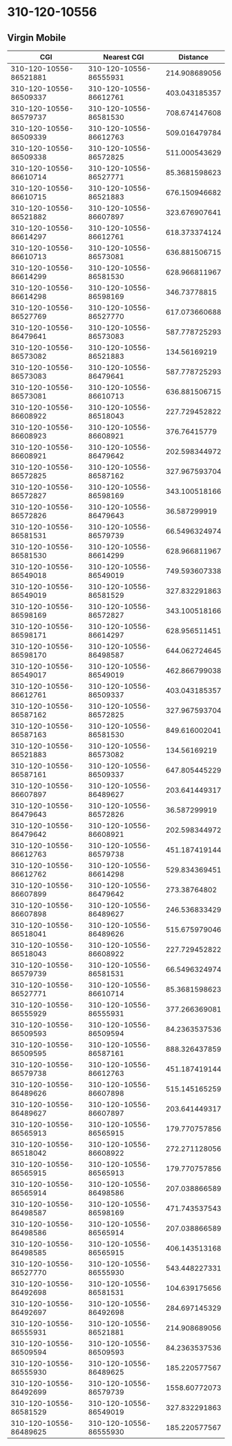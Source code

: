 # 310-120-10556
## Virgin Mobile


| CGI | Nearest CGI | Distance |
|-----|-------------|----------|
| 310-120-10556-86521881 | 310-120-10556-86555931 | 214.908689056 |
| 310-120-10556-86509337 | 310-120-10556-86612761 | 403.043185357 |
| 310-120-10556-86579737 | 310-120-10556-86581530 | 708.674147608 |
| 310-120-10556-86509339 | 310-120-10556-86612763 | 509.016479784 |
| 310-120-10556-86509338 | 310-120-10556-86572825 | 511.000543629 |
| 310-120-10556-86610714 | 310-120-10556-86527771 | 85.3681598623 |
| 310-120-10556-86610715 | 310-120-10556-86521883 | 676.150946682 |
| 310-120-10556-86521882 | 310-120-10556-86607897 | 323.676907641 |
| 310-120-10556-86614297 | 310-120-10556-86612761 | 618.373374124 |
| 310-120-10556-86610713 | 310-120-10556-86573081 | 636.881506715 |
| 310-120-10556-86614299 | 310-120-10556-86581530 | 628.966811967 |
| 310-120-10556-86614298 | 310-120-10556-86598169 | 346.73778815 |
| 310-120-10556-86527769 | 310-120-10556-86527770 | 617.073660688 |
| 310-120-10556-86479641 | 310-120-10556-86573083 | 587.778725293 |
| 310-120-10556-86573082 | 310-120-10556-86521883 | 134.56169219 |
| 310-120-10556-86573083 | 310-120-10556-86479641 | 587.778725293 |
| 310-120-10556-86573081 | 310-120-10556-86610713 | 636.881506715 |
| 310-120-10556-86608922 | 310-120-10556-86518043 | 227.729452822 |
| 310-120-10556-86608923 | 310-120-10556-86608921 | 376.76415779 |
| 310-120-10556-86608921 | 310-120-10556-86479642 | 202.598344972 |
| 310-120-10556-86572825 | 310-120-10556-86587162 | 327.967593704 |
| 310-120-10556-86572827 | 310-120-10556-86598169 | 343.100518166 |
| 310-120-10556-86572826 | 310-120-10556-86479643 | 36.587299919 |
| 310-120-10556-86581531 | 310-120-10556-86579739 | 66.5496324974 |
| 310-120-10556-86581530 | 310-120-10556-86614299 | 628.966811967 |
| 310-120-10556-86549018 | 310-120-10556-86549019 | 749.593607338 |
| 310-120-10556-86549019 | 310-120-10556-86581529 | 327.832291863 |
| 310-120-10556-86598169 | 310-120-10556-86572827 | 343.100518166 |
| 310-120-10556-86598171 | 310-120-10556-86614297 | 628.956511451 |
| 310-120-10556-86598170 | 310-120-10556-86498587 | 644.062724645 |
| 310-120-10556-86549017 | 310-120-10556-86549019 | 462.866799038 |
| 310-120-10556-86612761 | 310-120-10556-86509337 | 403.043185357 |
| 310-120-10556-86587162 | 310-120-10556-86572825 | 327.967593704 |
| 310-120-10556-86587163 | 310-120-10556-86581530 | 849.616002041 |
| 310-120-10556-86521883 | 310-120-10556-86573082 | 134.56169219 |
| 310-120-10556-86587161 | 310-120-10556-86509337 | 647.805445229 |
| 310-120-10556-86607897 | 310-120-10556-86489627 | 203.641449317 |
| 310-120-10556-86479643 | 310-120-10556-86572826 | 36.587299919 |
| 310-120-10556-86479642 | 310-120-10556-86608921 | 202.598344972 |
| 310-120-10556-86612763 | 310-120-10556-86579738 | 451.187419144 |
| 310-120-10556-86612762 | 310-120-10556-86614298 | 529.834369451 |
| 310-120-10556-86607899 | 310-120-10556-86479642 | 273.38764802 |
| 310-120-10556-86607898 | 310-120-10556-86489627 | 246.536833429 |
| 310-120-10556-86518041 | 310-120-10556-86489626 | 515.675979046 |
| 310-120-10556-86518043 | 310-120-10556-86608922 | 227.729452822 |
| 310-120-10556-86579739 | 310-120-10556-86581531 | 66.5496324974 |
| 310-120-10556-86527771 | 310-120-10556-86610714 | 85.3681598623 |
| 310-120-10556-86555929 | 310-120-10556-86555931 | 377.266369081 |
| 310-120-10556-86509593 | 310-120-10556-86509594 | 84.2363537536 |
| 310-120-10556-86509595 | 310-120-10556-86587161 | 888.326437859 |
| 310-120-10556-86579738 | 310-120-10556-86612763 | 451.187419144 |
| 310-120-10556-86489626 | 310-120-10556-86607898 | 515.145165259 |
| 310-120-10556-86489627 | 310-120-10556-86607897 | 203.641449317 |
| 310-120-10556-86565913 | 310-120-10556-86565915 | 179.770757856 |
| 310-120-10556-86518042 | 310-120-10556-86608922 | 272.271128056 |
| 310-120-10556-86565915 | 310-120-10556-86565913 | 179.770757856 |
| 310-120-10556-86565914 | 310-120-10556-86498586 | 207.038866589 |
| 310-120-10556-86498587 | 310-120-10556-86598169 | 471.743537543 |
| 310-120-10556-86498586 | 310-120-10556-86565914 | 207.038866589 |
| 310-120-10556-86498585 | 310-120-10556-86565915 | 406.143513168 |
| 310-120-10556-86527770 | 310-120-10556-86555930 | 543.448227331 |
| 310-120-10556-86492698 | 310-120-10556-86581531 | 104.639175656 |
| 310-120-10556-86492697 | 310-120-10556-86492698 | 284.697145329 |
| 310-120-10556-86555931 | 310-120-10556-86521881 | 214.908689056 |
| 310-120-10556-86509594 | 310-120-10556-86509593 | 84.2363537536 |
| 310-120-10556-86555930 | 310-120-10556-86489625 | 185.220577567 |
| 310-120-10556-86492699 | 310-120-10556-86579739 | 1558.60772073 |
| 310-120-10556-86581529 | 310-120-10556-86549019 | 327.832291863 |
| 310-120-10556-86489625 | 310-120-10556-86555930 | 185.220577567 |
